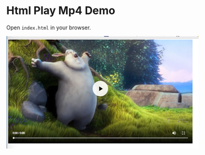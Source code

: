 Html Play Mp4 Demo
==================

Open `index.html` in your browser.

![demo](./images/demo.jpg)